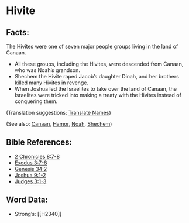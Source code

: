 # Hivite

## Facts:

The Hivites were one of seven major people groups living in the land of Canaan.

* All these groups, including the Hivites, were descended from Canaan, who was Noah’s grandson.
* Shechem the Hivite raped Jacob’s daughter Dinah, and her brothers killed many Hivites in revenge.
* When Joshua led the Israelites to take over the land of Canaan, the Israelites were tricked into making a treaty with the Hivites instead of conquering them.

(Translation suggestions: [Translate Names](../../translate/translate-names))

(See also: [Canaan](../names/canaan.md), [Hamor](../names/hamor.md), [Noah](../names/noah.md), [Shechem](../names/shechem.md))

## Bible References:

* [2 Chronicles 8:7-8](rc://en/tn/help/2ch/08/07)
* [Exodus 3:7-8](rc://en/tn/help/exo/03/07)
* [Genesis 34:2](rc://en/tn/help/gen/34/02)
* [Joshua 9:1-2](rc://en/tn/help/jos/09/01)
* [Judges 3:1-3](rc://en/tn/help/jdg/03/01)

## Word Data:

* Strong’s: [[H2340]]
